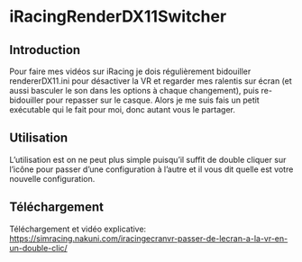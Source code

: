 # iRacingRenderDX11Switcher
## Introduction
Pour faire mes vidéos sur iRacing je dois régulièrement bidouiller rendererDX11.ini pour désactiver la VR et regarder mes ralentis sur écran (et aussi basculer le son dans les options à chaque changement), puis re-bidouiller pour repasser sur le casque.
Alors je me suis fais un petit exécutable qui le fait pour moi, donc autant vous le partager. 


## Utilisation
L’utilisation est on ne peut plus simple puisqu’il suffit de double cliquer sur l’icône pour passer d’une configuration à l’autre et il vous dit quelle est votre nouvelle configuration.

## Téléchargement
Téléchargement et vidéo explicative: https://simracing.nakuni.com/iracingecranvr-passer-de-lecran-a-la-vr-en-un-double-clic/
